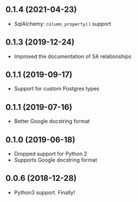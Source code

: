 ## 0.1.4 (2021-04-23)
* SqlAlchemy: `column_property()` support

## 0.1.3 (2019-12-24)
* Improved the documentation of SA relationships

## 0.1.1 (2019-09-17)
* Support for custom Postgres types

## 0.1.1 (2019-07-16)
* Better Google docstring format

## 0.1.0 (2019-06-18)
* Dropped support for Python 2
* Supports Google docstring format

## 0.0.6 (2018-12-28)
* Python3 support. Finally!
